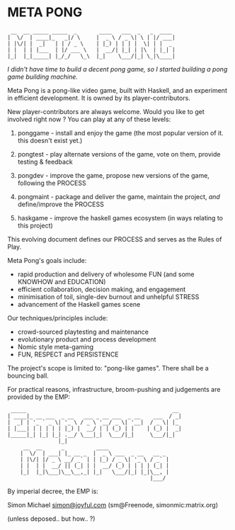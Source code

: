 # META  PONG

     __  __ _____ _____  _       ____   ___  _   _  ____ 
    |  \/  | ____|_   _|/ \     |  _ \ / _ \| \ | |/ ___|
    | |\/| |  _|   | | / _ \    | |_) | | | |  \| | |  _ 
    | |  | | |___  | |/ ___ \   |  __/| |_| | |\  | |_| |
    |_|  |_|_____| |_/_/   \_\  |_|    \___/|_| \_|\____|


*I didn't have time to build a decent pong game,
so I started building a pong game building machine.*

Meta Pong is a pong-like video game, built with Haskell,
and an experiment in efficient development.
It is owned by its player-contributors.

New player-contributors are always welcome.
Would you like to get involved right now ?
You can play at any of these levels:

1. ponggame  - install and enjoy the game (the most popular version of it. this doesn't exist yet.)

2. pongtest  - play alternate versions of the game, vote on them, provide testing & feedback

3. pongdev   - improve the game, propose new versions of the game, following the PROCESS

4. pongmaint - package and deliver the game, maintain the project, *and* define/improve the PROCESS

5. haskgame  - improve the haskell games ecosystem (in ways relating to this project)

This evolving document defines our PROCESS and serves as the Rules of Play.

Meta Pong's goals include:

- rapid production and delivery of wholesome FUN (and some KNOWHOW and EDUCATION)
- efficient collaboration, decision making, and engagement
- minimisation of toil, single-dev burnout and unhelpful STRESS
- advancement of the Haskell games scene

Our techniques/principles include:

- crowd-sourced playtesting and maintenance
- evolutionary product and process development
- Nomic style meta-gaming
- FUN, RESPECT and PERSISTENCE

The project's scope is limited to:
"pong-like games". There shall be a bouncing ball.

For practical reasons, infrastructure, broom-pushing and judgements are provided by the EMP:

     _____                                              __ 
    | ____|_ __ ___  _ __   ___ _ __ ___  _ __    ___  / _|
    |  _| | '_ ` _ \| '_ \ / _ \ '__/ _ \| '__|  / _ \| |_ 
    | |___| | | | | | |_) |  __/ | | (_) | |    | (_) |  _|
    |_____|_| |_| |_| .__/ \___|_|  \___/|_|     \___/|_|  
                    |_|                                    
         __  __      _          ____                   
        |  \/  | ___| |_ __ _  |  _ \ ___  _ __   __ _ 
        | |\/| |/ _ \ __/ _` | | |_) / _ \| '_ \ / _` |
        | |  | |  __/ || (_| | |  __/ (_) | | | | (_| |
        |_|  |_|\___|\__\__,_| |_|   \___/|_| |_|\__, |
                                                 |___/ 

By imperial decree, the EMP is:

Simon Michael <simon@joyful.com> (sm@Freenode, simonmic:matrix.org)

(unless deposed.. but how.. ?)


